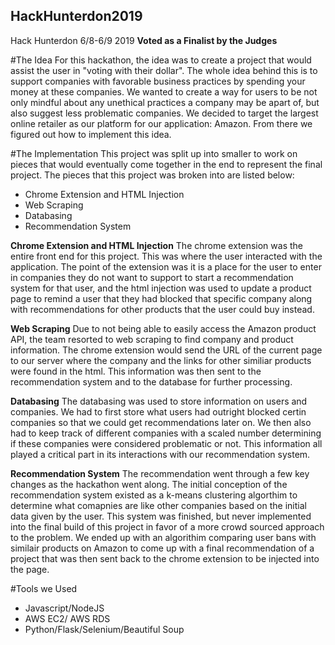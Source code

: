 ## HackHunterdon2019
Hack Hunterdon 6/8-6/9 2019
**Voted as a Finalist by the Judges**


#The Idea
For this hackathon, the idea was to create a project that would assist the user in 
"voting with their dollar". The whole idea behind this is to support companies with favorable
business practices by spending your money at these companies. We wanted to create a way for users
to be not only mindful about any unethical practices a company may be apart of, but also suggest less
problematic companies. We decided to target the largest online retailer as our platform for our application:
Amazon. From there we figured out how to implement this idea.

#The Implementation
This project was split up into smaller to work on pieces that would eventually come together in the end to
represent the final project. The pieces that this project was broken into are listed below:
* Chrome Extension and HTML Injection
* Web Scraping
* Databasing
* Recommendation System

__Chrome Extension and HTML Injection__
The chrome extension was the entire front end for this project. This was where the user interacted with the
application. The point of the extension was it is a place for the user to enter in companies they do not
want to support to start a recommendation system for that user, and the html injection was used to update a 
product page to remind a user that they had blocked that specific company along with recommendations for other 
products that the user could buy instead.

__Web Scraping__ 
Due to not being able to easily access the Amazon product API, the team resorted to web scraping to find company 
and product information. The chrome extension would send the URL of the current page to our server where the company
and the links for other similiar products were found in the html. This information was then sent to the recommendation
system and to the database for further processing.

__Databasing__
The databasing was used to store information on users and companies. We had to first store what users had outright blocked
certin companies so that we could get recommendations later on. We then also had to keep track of different companies with a scaled
number determining if these companies were considered problematic or not. This information all played a critical part in its 
interactions with our recommendation system.

__Recommendation System__
The recommendation went through a few key changes as the hackathon went along. The initial conception of the recommendation system 
existed as a k-means clustering algorthim to determine what comapnies are like other companies based on the initial data given by the user.
This system was finished, but never implemented into the final build of this project in favor of a more crowd sourced approach to the problem.
We ended up with an algorithim comparing user bans with similair products on Amazon to come up with a final recommendation of a project that
was then sent back to the chrome extension to be injected into the page.

#Tools we Used
* Javascript/NodeJS
* AWS EC2/ AWS RDS
* Python/Flask/Selenium/Beautiful Soup

